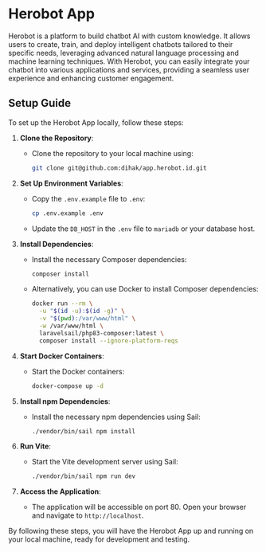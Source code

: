 # Herobot App

Herobot is a platform to build chatbot AI with custom knowledge. It allows users to create, train, and deploy intelligent chatbots tailored to their specific needs, leveraging advanced natural language processing and machine learning techniques. With Herobot, you can easily integrate your chatbot into various applications and services, providing a seamless user experience and enhancing customer engagement.

## Setup Guide

To set up the Herobot App locally, follow these steps:

1. **Clone the Repository**:
   - Clone the repository to your local machine using:
     ```sh
     git clone git@github.com:dihak/app.herobot.id.git
     ```

2. **Set Up Environment Variables**:
   - Copy the `.env.example` file to `.env`:
     ```sh
     cp .env.example .env
     ```
   - Update the `DB_HOST` in the `.env` file to `mariadb` or your database host.

3. **Install Dependencies**:
   - Install the necessary Composer dependencies:
     ```sh
     composer install
     ```
   - Alternatively, you can use Docker to install Composer dependencies:
     ```sh
     docker run --rm \
       -u "$(id -u):$(id -g)" \
       -v "$(pwd):/var/www/html" \
       -w /var/www/html \
       laravelsail/php83-composer:latest \
       composer install --ignore-platform-reqs
     ```

4. **Start Docker Containers**:
   - Start the Docker containers:
     ```sh
     docker-compose up -d
     ```

5. **Install npm Dependencies**:
   - Install the necessary npm dependencies using Sail:
     ```sh
     ./vendor/bin/sail npm install
     ```

6. **Run Vite**:
   - Start the Vite development server using Sail:
     ```sh
     ./vendor/bin/sail npm run dev
     ```

7. **Access the Application**:
   - The application will be accessible on port 80. Open your browser and navigate to `http://localhost`.

By following these steps, you will have the Herobot App up and running on your local machine, ready for development and testing.

